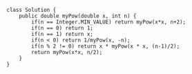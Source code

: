     class Solution {
        public double myPow(double x, int n) {
            if(n == Integer.MIN_VALUE) return myPow(x*x, n+2);
            if(n == 0) return 1;
            if(n == 1) return x;
            if(n < 0) return 1/myPow(x, -n);
            if(n % 2 != 0) return x * myPow(x * x, (n-1)/2);
            return myPow(x*x, n/2);
        }
    }